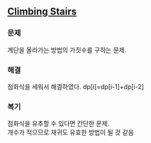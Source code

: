 ## [Climbing Stairs](https://leetcode.com/problems/climbing-stairs/description/?envType=problem-list-v2&envId=rab78cw1)

### 문제
계단을 올라가는 방법의 가짓수를 구하는 문제.

### 해결
점화식을 세워서 해결하였다.
dp[i]=dp[i-1]+dp[i-2]

### 복기
점화식을 유추할 수 있다면 간단한 문제.<br/>
개수가 적으므로 재귀도 유효한 방법이 될 것 같음
